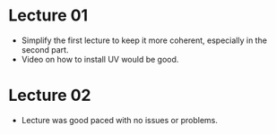 # Lecture 01
- Simplify the first lecture to keep it more coherent, especially in the second part.
- Video on how to install UV would be good.

# Lecture 02
- Lecture was good paced with no issues or problems.
